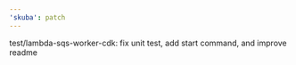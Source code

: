 ```yaml
---
'skuba': patch
---
```


test/lambda-sqs-worker-cdk: fix unit test, add start command, and improve readme

